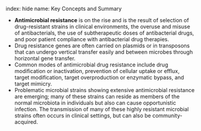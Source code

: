 index: hide
name: Key Concepts and Summary

  *  **Antimicrobial resistance** is on the rise and is the result of selection of drug-resistant strains in clinical environments, the overuse and misuse of antibacterials, the use of subtherapeutic doses of antibacterial drugs, and poor patient compliance with antibacterial drug therapies.
  * Drug resistance genes are often carried on plasmids or in transposons that can undergo vertical transfer easily and between microbes through horizontal gene transfer.
  * Common modes of antimicrobial drug resistance include drug modification or inactivation, prevention of cellular uptake or efflux, target modification, target overproduction or enzymatic bypass, and target mimicry.
  * Problematic microbial strains showing extensive antimicrobial resistance are emerging; many of these strains can reside as members of the normal microbiota in individuals but also can cause opportunistic infection. The transmission of many of these highly resistant microbial strains often occurs in clinical settings, but can also be community-acquired.
